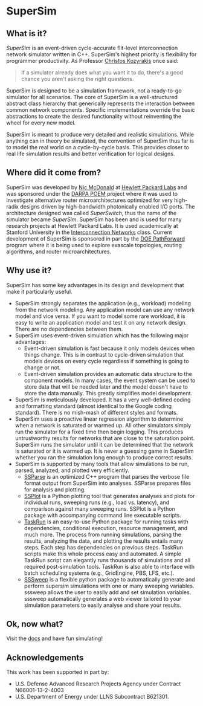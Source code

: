 # SuperSim

## What is it?
*SuperSim* is an event-driven cycle-accurate flit-level interconnection network simulator written in C++. SuperSim's highest priority is flexibility for programmer productivity. As Professor [Christos Kozyrakis][christos] once said:
> If a simulator already does what you want it to do, there's a good chance you aren't asking the right questions.

SuperSim is designed to be a simulation framework, not a ready-to-go simulator for all scenarios. The core of SuperSim is a well-structured abstract class hierarchy that generically represents the interaction between common network components. Specific implementations override the basic abstractions to create the desired functionality without reinventing the wheel for every new model.

SuperSim is meant to produce very detailed and realistic simulations. While anything can in theory be simulated, the convention of SuperSim thus far is to model the real world on a cycle-by-cycle basis. This provides closer to real life simulation results and better verification for logical designs.

## Where did it come from?
SuperSim was developed by [Nic McDonald][nicmcd_gh] at [Hewlett Packard Labs][hpelabs] and was sponsored under the [DARPA POEM][poem] project where it was used to investigate alternative router microarchitectures optimized for very high-radix designs driven by high-bandwidth photonically enabled I/O ports. The architecture designed was called *SuperSwitch*, thus the name of the simulator became *SuperSim*. SuperSim has been and is used for many research projects at Hewlett Packard Labs. It is used academically at Stanford University in the [Interconnection Networks][ee382c] class. Current development of SuperSim is sponsored in part by the [DOE PathForward][pathforward] program where it is being used to explore exascale topologies, routing algorithms, and router microarchitectures.

## Why use it?
SuperSim has some key advantages in its design and development that make it particularly useful.
+ SuperSim strongly separates the application (e.g., workload) modeling from the network modeling. Any application model can use any network model and vice versa. If you want to model some rare workload, it is easy to write an application model and test it on any network design. There are no dependencies between them.
+ SuperSim uses event-driven simulation which has the following major advantages:
  - Event-driven simulation is fast because it only models devices when things change. This is in contrast to cycle-driven simulation that models devices on every cycle regardless if something is going to change or not.
  - Event-driven simulation provides an automatic data structure to the component models. In many cases, the event system can be used to store data that will be needed later and the model doesn't have to store the data manually. This greatly simplifies model development.
+ SuperSim is meticulously developed. It has a very well-defined coding and formatting standard (almost identical to the Google coding standard). There is no mish-mash of different styles and formats.
+ SuperSim uses a proactive linear regression algorithm to determine when a network is saturated or warmed up. All other simulators simply run the simulator for a fixed time then begin logging. This produces untrustworthy results for networks that are close to the saturation point. SuperSim runs the simulator until it can be determined that the network is saturated or it is warmed up. It is never a guessing game in SuperSim whether you ran the simulation long enough to produce correct results.
+ SuperSim is supported by many tools that allow simulations to be run, parsed, analyzed, and plotted very efficiently.
  - [SSParse][ssparse] is an optimized C++ program that parses the verbose file format output from SuperSim into analyses. SSParse prepares files for analysis and plotting.
  - [SSPlot][ssplot] is a Python plotting tool that generates analyses and plots for individual runs, sweeping runs (e.g., load vs. latency), and comparison against many sweeping runs. SSPlot is a Python package with accompanying command line executable scripts.
  - [TaskRun][taskrun] is an easy-to-use Python package for running tasks with dependencies, conditional execution, resource management, and much more. The process from running simulations, parsing the results, analyzing the data, and plotting the results entails many steps. Each step has dependencies on previous steps. TaskRun scripts make this whole process easy and automated. A simple TaskRun script can elegantly runs thousands of simulations and all required post-simulation tools. TaskRun is also able to interface with batch scheduling systems (e.g., GridEngine, PBS, LFS, etc.).
  - [SSSweep][sssweep] is a flexible python package to automatically generate and perform supersim simulations with one or many sweeping variables. sssweep allows the user to easily add and set simulation variables. sssweep automatically generates a web viewer tailored to your simulation parameters to easily analyse and share your results.

## Ok, now what?
Visit the [docs][docs] and have fun simulating!

## Acknowledgements
This work has been supported in part by:
+ U.S. Defense Advanced Research Projects Agency under Contract N66001-13-2-4003
+ U.S. Department of Energy under LLNS Subcontract B621301.

[christos]: http://csl.stanford.edu/~christos/ "Christos' Home Page"
[nicmcd_gh]: https://github.com/nicmcd "Nic's GitHub Page"
[hpelabs]: http://www.labs.hpe.com/ "Hewlett Packard Labs Home"
[poem]: http://www.darpa.mil/program/photonically-optimized-embedded-microprocessors "DARPA POEM Page"
[pathforward]: http://www.exascaleinitiative.org/pathforward "DOE PathForward"
[ee382c]: https://explorecourses.stanford.edu/search?q=ee382c "EE382C Description"
[ssparse]: https://github.com/nicmcd/ssparse "SSParse at GitHub"
[ssplot]: https://github.com/nicmcd/ssplot "SSPlot at GitHub"
[taskrun]: https://github.com/nicmcd/taskrun "TaskRun at GitHub"
[sssweep]: https://github.com/nicmcd/sssweep "SSSweep at GitHub"
[docs]: docs/README.md "SuperSim Documentation"
